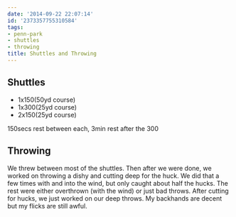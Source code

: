 ```yaml
---
date: '2014-09-22 22:07:14'
id: '2373357755310584'
tags:
- penn-park
- shuttles
- throwing
title: Shuttles and Throwing
---
```


## Shuttles

- 1x150(50yd course)
- 1x300(25yd course)
- 2x150(25yd course)

150secs rest between each, 3min rest after the 300

## Throwing

We threw between most of the shuttles. Then after we were done, we worked on throwing a dishy and cutting deep for the huck. We did that a few times with and into the wind, but only caught about half the hucks. The rest were either overthrown (with the wind) or just bad throws. After cutting for hucks, we just worked on our deep throws. My backhands are decent but my flicks are still awful.
